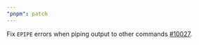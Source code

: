 ```yaml
---
"pnpm": patch
---
```


Fix `EPIPE` errors when piping output to other commands [#10027](https://github.com/pnpm/pnpm/issues/10027).
